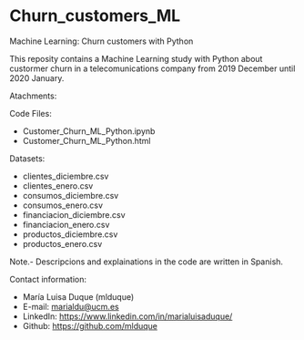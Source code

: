 # Churn_customers_ML
Machine Learning: Churn customers with Python


This reposity contains a Machine Learning study with Python about custormer churn in a telecomunications company 
from 2019 December until 2020 January.

	
Atachments:

Code Files:
- Customer_Churn_ML_Python.ipynb
- Customer_Churn_ML_Python.html

Datasets:
- clientes_diciembre.csv
- clientes_enero.csv
- consumos_diciembre.csv
- consumos_enero.csv
- financiacion_diciembre.csv
- financiacion_enero.csv
- productos_diciembre.csv
- productos_enero.csv


Note.- Descripcions and explainations in the code are written in Spanish.

Contact information:
- María Luisa Duque (mlduque)
- E-mail: marialdu@ucm.es
- LinkedIn: https://www.linkedin.com/in/marialuisaduque/
- Github: https://github.com/mlduque
